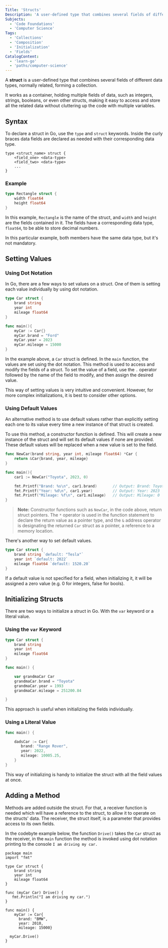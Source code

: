 ```yaml
---
Title: 'Structs'
Description: 'A user-defined type that combines several fields of different data types, but related, forming a collection.'
Subjects:
  - 'Code Foundations'
  - 'Computer Science'
Tags:
  - 'Collections'
  - 'Composition'
  - 'Initialization'
  - 'Fields'
CatalogContent:
  - 'learn-go'
  - 'paths/computer-science'
---
```


A **struct** is a user-defined type that combines several fields of different data types, normally related, forming a collection.

It works as a container, holding multiple fields of data, such as integers, strings, booleans, or even other structs, making it easy to access and store all the related data without cluttering up the code with multiple variables.

## Syntax

To declare a struct in Go, use the `type` and `struct` keywords. Inside the curly braces data fields are declared as needed with their corresponding data type.

```pseudo
type <struct_name> struct {
    <field_one> <data-type>
    <field_two> <data-type>
    ...
}
```

### Example

```go
type Rectangle struct {
    width float64
    height float64
}
```

In this example, `Rectangle` is the name of the struct, and `width` and `height` are the fields contained in it. The fields have a corresponding data type, `float64`, to be able to store decimal numbers.

In this particular example, both members have the same data type, but it's not mandatory.

## Setting Values

### Using Dot Notation

In Go, there are a few ways to set values on a struct. One of them is setting each value individually by using dot notation.

```go
type Car struct {
    brand string
    year int
    mileage float64
}

func main(){
    myCar := Car{}
    myCar.brand = "Ford"
    myCar.year = 2023
    myCar.mileage = 15000
}
```

In the example above, a `Car` struct is defined. In the `main` function, the values are set using the dot notation.
This method is used to access and modify the fields of a struct. To set the value of a field, use the `.` operator followed by the name of the field to modify, and then assign the desired value.

This way of setting values is very intuitive and convenient. However, for more complex initializations, it is best to consider
other options.

### Using Default Values

An alternative method is to use default values rather than explicitly setting each one to its value every time a new instance of that struct is created.

To use this method, a constructor function is defined. This will create a new instance of the struct and will set its default values if none are provided. These default values will be replaced when a new value is set to the field.

```go
func NewCar(brand string, year int, mileage float64) *Car {
    return &Car{brand, year, mileage}
}

func main(){
    car1 := NewCar("Toyota", 2023, 0)

    fmt.Printf("Brand: %s\n", car1.brand)       // Output: Brand: Toyota
    fmt.Printf("Year: %d\n", car1.year)         // Output: Year: 2023
    fmt.Printf("Mileage: %f\n", car1.mileage)   // Output: Mileage: 0
}
```

> **Note:** Constructor functions such as `NewCar`, in the code above, return struct pointers. The `*` operator is used in the function statement to declare the return value as a pointer type, and the `&` address operator is designating the returned `Car` struct as a pointer, a reference to a memory location.

There's another way to set default values.

```go
type Car struct {
    brand string `default: "Tesla"`
    year int `default: 2022`
    mileage float64 `default: 1520.20`
}
```

If a default value is not specified for a field, when initializing it, it will be assigned a zero value (e.g. 0 for integers, false for bools).

## Initializing Structs

There are two ways to initialize a struct in Go. With the `var` keyword or a literal value.

### Using the `var` Keyword

```go
type Car struct {
    brand string
    year int
    mileage float64
}

func main() {

    var grandmaCar Car
    grandmaCar.brand = "Toyota"
    grandmaCar.year = 1993
    grandmaCar.mileage = 251200.84

}
```

This approach is useful when initializing the fields individually.

### Using a Literal Value

```go
func main() {

    dadsCar := Car{
       brand: "Range Rover",
       year: 2022,
       mileage: 10005.25,
    }
}
```

This way of initializing is handy to initialize the struct with all the field values at once.

## Adding a Method

Methods are added outside the struct. For that, a receiver function is needed which will have a reference to the struct, to allow it to operate on the structs' data. The receiver, the struct itself, is a parameter that provides access to its own fields.

In the codebyte example below, the function `Drive()` takes the `Car` struct as the receiver, in the `main` function the method is invoked using dot notation printing to the console `I am driving my car.`

```codebyte/golang
package main
import "fmt"

type Car struct {
    brand string
    year int
    mileage float64
}

func (myCar Car) Drive() {
   fmt.Println("I am driving my car.")
}

func main() {
    myCar := Car{
      brand: "BMW",
      year: 2010,
      mileage: 15000}

  myCar.Drive()
}
```
